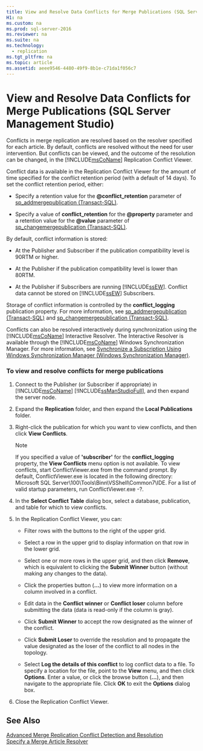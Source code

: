 ```yaml
---
title: View and Resolve Data Conflicts for Merge Publications (SQL Server Management Studio)
H1: na
ms.custom: na
ms.prod: sql-server-2016
ms.reviewer: na
ms.suite: na
ms.technology: 
  - replication
ms.tgt_pltfrm: na
ms.topic: article
ms.assetid: aeee9546-4480-49f9-8b1e-c71da1f056c7
---
```

# View and Resolve Data Conflicts for Merge Publications (SQL Server Management Studio)
  Conflicts in merge replication are resolved based on the resolver specified for each article. By default, conflicts are resolved without the need for user intervention. But conflicts can be viewed, and the outcome of the resolution can be changed, in the [!INCLUDE[msCoName](../../Topics/TopicNameContainA/includes/msCoName_md.md)] Replication Conflict Viewer.  
  
 Conflict data is available in the Replication Conflict Viewer for the amount of time specified for the conflict retention period (with a default of 14 days). To set the conflict retention period, either:  
  
-   Specify a retention value for the **@conflict_retention** parameter of [sp_addmergepublication &#40;Transact-SQL&#41;](../Topic/sp_addmergepublication%20\(Transact-SQL\).md).  
  
-   Specify a value of **conflict_retention** for the **@property** parameter and a retention value for the **@value** parameter of [sp_changemergepublication &#40;Transact-SQL&#41;](../Topic/sp_changemergepublication%20\(Transact-SQL\).md).  
  
 By default, conflict information is stored:  
  
-   At the Publisher and Subscriber if the publication compatibility level is 90RTM or higher.  
  
-   At the Publisher if the publication compatibility level is lower than 80RTM.  
  
-   At the Publisher if Subscribers are running [!INCLUDE[ssEW](../../Topics/TopicNameContainA/includes/ssEW_md.md)]. Conflict data cannot be stored on [!INCLUDE[ssEW](../../Topics/TopicNameContainA/includes/ssEW_md.md)] Subscribers.  
  
 Storage of conflict information is controlled by the **conflict_logging** publication property. For more information, see [sp_addmergepublication &#40;Transact-SQL&#41;](../Topic/sp_addmergepublication%20\(Transact-SQL\).md) and [sp_changemergepublication &#40;Transact-SQL&#41;](../Topic/sp_changemergepublication%20\(Transact-SQL\).md).  
  
 Conflicts can also be resolved interactively during synchronization using the [!INCLUDE[msCoName](../../Topics/TopicNameContainA/includes/msCoName_md.md)] Interactive Resolver. The Interactive Resolver is available through the [!INCLUDE[msCoName](../../Topics/TopicNameContainA/includes/msCoName_md.md)] Windows Synchronization Manager. For more information, see [Synchronize a Subscription Using Windows Synchronization Manager &#40;Windows Synchronization Manager&#41;](../../Topics/TopicNameContainA/Synchronize-a-Subscription-Using-Windows-Synchronization-Manager--Windows-Synchronization-Manager-.md).  
  
### To view and resolve conflicts for merge publications  
  
1.  Connect to the Publisher (or Subscriber if appropriate) in [!INCLUDE[msCoName](../../Topics/TopicNameContainA/includes/msCoName_md.md)] [!INCLUDE[ssManStudioFull](../../Topics/TopicNameContainA/includes/ssManStudioFull_md.md)], and then expand the server node.  
  
2.  Expand the **Replication** folder, and then expand the **Local Publications** folder.  
  
3.  Right-click the publication for which you want to view conflicts, and then click **View Conflicts**.  
  
    > [!NOTE]  
    >  If you specified a value of **'subscriber'** for the **conflict_logging** property, the **View Conflicts** menu option is not available. To view conflicts, start ConflictViewer.exe from the command prompt. By default, ConflictViewer.exe is located in the following directory: Microsoft SQL Server\100\Tools\Binn\VSShell\Common7\IDE. For a list of valid startup parameters, run ConflictViewer.exe -?.  
  
4.  In the **Select Conflict Table** dialog box, select a database, publication, and table for which to view conflicts.  
  
5.  In the Replication Conflict Viewer, you can:  
  
    -   Filter rows with the buttons to the right of the upper grid.  
  
    -   Select a row in the upper grid to display information on that row in the lower grid.  
  
    -   Select one or more rows in the upper grid, and then click **Remove**, which is equivalent to clicking the **Submit Winner** button (without making any changes to the data).  
  
    -   Click the properties button (**…**) to view more information on a column involved in a conflict.  
  
    -   Edit data in the **Conflict winner** or **Conflict loser** column before submitting the data (data is read-only if the column is gray).  
  
    -   Click **Submit Winner** to accept the row designated as the winner of the conflict.  
  
    -   Click **Submit Loser** to override the resolution and to propagate the value designated as the loser of the conflict to all nodes in the topology.  
  
    -   Select **Log the details of this conflict** to log conflict data to a file. To specify a location for the file, point to the **View** menu, and then click **Options**. Enter a value, or click the browse button (**...**), and then navigate to the appropriate file. Click **OK** to exit the **Options** dialog box.  
  
6.  Close the Replication Conflict Viewer.  
  
## See Also  
 [Advanced Merge Replication Conflict Detection and Resolution](../../Topics/TopicNameNotContainA/Advanced-Merge-Replication-Conflict-Detection-and-Resolution.md)   
 [Specify a Merge Article Resolver](../../Topics/TopicNameContainA/Specify-a-Merge-Article-Resolver.md)  
  
  